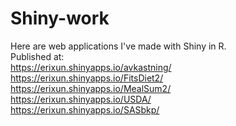 # Shiny-work
Here are web applications I've made with Shiny in R.  
Published at:  
https://erixun.shinyapps.io/avkastning/  
https://erixun.shinyapps.io/FitsDiet2/  
https://erixun.shinyapps.io/MealSum2/  
https://erixun.shinyapps.io/USDA/  
https://erixun.shinyapps.io/SASbkp/  

